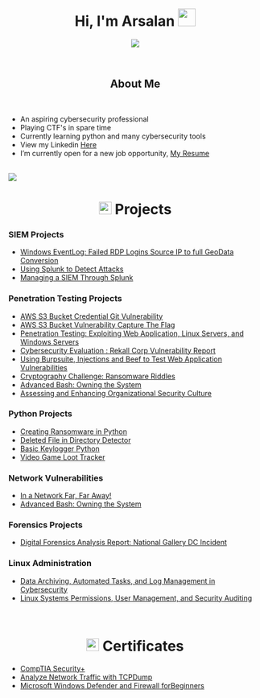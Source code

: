 <h1 align="center">
    <b>Hi, I'm Arsalan</b>
    <img src="https://media.giphy.com/media/hvRJCLFzcasrR4ia7z/giphy.gif" width="35">
</h1>

<p align="center">
    <a href="https://github.com/DenverCoder1/readme-typing-svg">
        <img src="https://steamuserimages-a.akamaihd.net/ugc/860610312554032555/487E65FCC15C60E817F901A747D323B25AB584A1/?imw=5000&imh=5000&ima=fit&impolicy=Letterbox&imcolor=%23000000&letterbox=false">
    </a>
</p>

<br>


<h2 align="center"><b>About Me</b></h2>

<br>

- An aspiring cybersecurity professional
- Playing CTF's in spare time
- Currently learning python and many cybersecurity tools
- View my Linkedin [Here](https://www.linkedin.com/in/arsalan-husain/)
- I’m currently open for a new job opportunity, [My Resume](https://github.com/ArsalanHusainCyberSecurity/Resume/blob/main/Arsalan%20Husain%20Resume%20(9).pdf)

<br>

<img src="https://user-images.githubusercontent.com/73097560/115834477-dbab4500-a447-11eb-908a-139a6edaec5c.gif">

<h1 align="center">
    <img src="https://media2.giphy.com/media/QssGEmpkyEOhBCb7e1/giphy.gif?cid=ecf05e47a0n3gi1bfqntqmob8g9aid1oyj2wr3ds3mg700bl&rid=giphy.gif" width="25">
    <b>Projects</b>
</h1>

<p align="center">

### SIEM Projects
  - [Windows EventLog: Failed RDP Logins Source IP to full GeoData Conversion](https://github.com/ArsalanHusainCyberSecurity/AzureSentinelMAPwithLIVECYBERATTACKS)
  - [Using Splunk to Detect Attacks](https://docs.google.com/document/d/1x5Y5XtZbKr2FSJaY-6lpV217s-Gk32k5wLaRokl_2Dc/edit?usp=sharing)
  - [Managing a SIEM Through Splunk](https://docs.google.com/presentation/d/1eFGcqFonjLHg5jKwRlVcJb7h74XN7QClyX0tZARoTJM/edit#slide=id.g630a814dc5_0_53)


### Penetration Testing Projects
  - [AWS S3 Bucket Credential Git Vulnerability](https://github.com/ArsalanHusainCyberSecurity/AWSBucketCredentials/blob/main/README.md)
  - [AWS S3 Bucket Vulnerability Capture The Flag](https://github.com/ArsalanHusainCyberSecurity/AWSBucketPenTest/blob/main/README.md)
  - [Penetration Testing: Exploiting Web Application, Linux Servers, and Windows Servers](https://docs.google.com/document/d/1qVog1rDJeq0m7_xRCKzbamKF61mwz4KRXU0KKmK4dS0/edit?usp=sharing)
  - [Cybersecurity Evaluation : Rekall Corp Vulnerability Report ](https://docs.google.com/document/d/1qVog1rDJeq0m7_xRCKzbamKF61mwz4KRXU0KKmK4dS0/edit?usp=sharing)
  - [Using Burpsuite, Injections and Beef to Test Web Application Vulnerabilities ](https://docs.google.com/document/d/15T_rOnly7VaZiDOgDq2b-8V-jyUvTV-dcqzZn1TPRqM/edit?usp=sharing)
  - [Cryptography Challenge: Ransomware Riddles](https://docs.google.com/document/d/1Qhb7anw23gH_q9f9RZ7Wn_XxpieLgvt2agVUJ586eQg/edit?usp=sharing)
  - [Advanced Bash: Owning the System](https://docs.google.com/document/d/1VL_glgBVx1Xo97-9mRELlhBXFhwSWSpMtFCsjFs5Fy4/edit?usp=sharing)
  - [Assessing and Enhancing Organizational Security Culture](https://docs.google.com/document/d/1cOdN1_wgg78y6Dpztru2o4bXDvLxwHEjWdDj2AQ3i84/edit?usp=sharing)

### Python Projects
- [Creating Ransomware in Python](https://github.com/ArsalanHusainCyberSecurity/PythonRansomeware/blob/main/README.md)
- [Deleted File in Directory Detector](https://github.com/ArsalanHusainCyberSecurity/DeletedFilesPython/blob/main/Deleted%20Files%20Detector.py)
- [Basic Keylogger Python](https://github.com/ArsalanHusainCyberSecurity/PythonKeylogger/blob/main/README.md)
- [Video Game Loot Tracker](https://github.com/ArsalanHusainCyberSecurity/ForFunBDOTracker/blob/main/Bdo%20Grind%20Calculator.py)
  

### Network Vulnerabilities
- [In a Network Far, Far Away!](https://docs.google.com/document/d/1v_vu9mROy56zwocmY2d8gnyaE9lO-xl18E2945_TPEA/edit?usp=sharing)
- [Advanced Bash: Owning the System](https://docs.google.com/document/d/1dXl1gsNPfXeIugq19ffeEPeoZxqMemf2JbGgrZatn28/edit?usp=sharing)

### Forensics Projects
  - [Digital Forensics Analysis Report: National Gallery DC Incident ](https://docs.google.com/document/d/1OuzuL_VOmo2-Te8RlZeYgHPhASidS1U5Kd9nRd8QDas/edit?usp=sharing)

### Linux Administration
- [Data Archiving, Automated Tasks, and Log Management in Cybersecurity](https://docs.google.com/document/d/12IzR_xXiSWyGSod-7MIQDp5L37PRGgNxh-rbFwforkA/edit?usp=sharing)
- [Linux Systems Permissions, User Management, and Security Auditing](https://docs.google.com/document/d/1rkXpMz0pItwExkLVDZSBK43qC7L8KqRlkNwnz0tVBTw/edit?usp=sharing)

<br>

<!-- Content for Cybersecurity Programs -->
<h1 align="center">
    <img src="https://media2.giphy.com/media/QssGEmpkyEOhBCb7e1/giphy.gif?cid=ecf05e47a0n3gi1bfqntqmob8g9aid1oyj2wr3ds3mg700bl&rid=giphy.gif" width="25">
    <b>Certificates</b>
</h1>


  - [CompTIA Security+](https://github.com/ArsalanHusainCyberSecurity/Securityplus/blob/main/CompTIA%20Security%2B%20ce%20certificate%20(1).pdf)
  - [Analyze Network Traffic with TCPDump](https://github.com/ArsalanHusainCyberSecurity/Securityplus/blob/main/Coursera%202KTM4DJJ2C6T.pdf)
  - [Microsoft Windows Defender and Firewall forBeginners](https://github.com/ArsalanHusainCyberSecurity/Securityplus/blob/main/Coursera%20B8NJ75EJRUBX.pdf)

</p>
